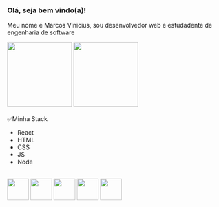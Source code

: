 ### Olá, seja bem vindo(a)!

Meu nome é Marcos Vinicius, sou desenvolvedor web e estudadente de engenharia de software


<div>
    <img height="150em" src="https://github-readme-stats-ten-gilt.vercel.app/api?username=vinirz&show_icons=true&theme=dracula&count_private=true">
    <img height="150em" src="https://github-readme-stats-ten-gilt.vercel.app/api/top-langs/?username=vinirz&layout=compact&theme=dracula">
</div>
<br>
✅Minha Stack
<br>
  <ul>
      <li>React</li>
      <li>HTML</li>
      <li>CSS</li>
      <li>JS</li>
      <li>Node</li>
  </ul>
<br>
  <div>
    <img height='50em' src="https://cdn.worldvectorlogo.com/logos/html-1.svg">
    <img height='50em' src='https://cdn.worldvectorlogo.com/logos/css-3.svg'>
    <img height='50em' src="https://cdn.worldvectorlogo.com/logos/logo-javascript.svg">
    <img height='50em' src="https://cdn.worldvectorlogo.com/logos/react-2.svg">
    <img height='50em' src="https://cdn.worldvectorlogo.com/logos/nodejs-3.svg">
  </div>
